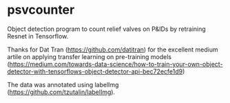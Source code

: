 # psvcounter
Object detection program to count relief valves on P&amp;IDs by retraining Resnet in Tensorflow. 

Thanks for Dat Tran (https://github.com/datitran) for the excellent medium artile on applying transfer learning on pre-training models (https://medium.com/towards-data-science/how-to-train-your-own-object-detector-with-tensorflows-object-detector-api-bec72ecfe1d9)

The data was annotated using labelImg (https://github.com/tzutalin/labelImg).
